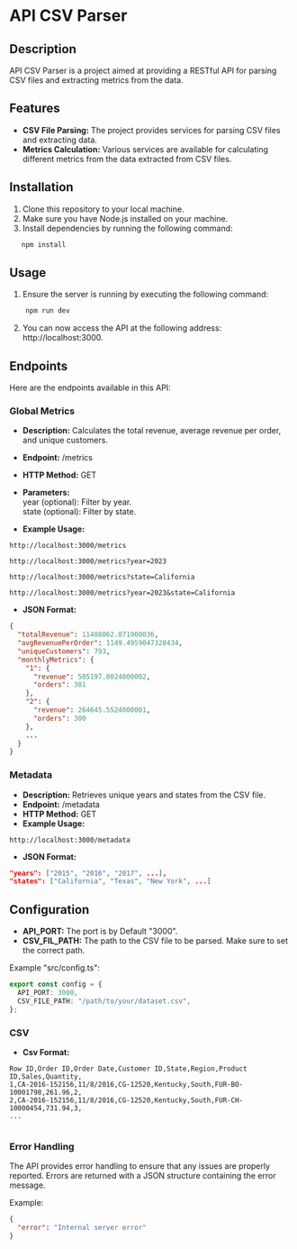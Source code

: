 # API CSV Parser

## Description

API CSV Parser is a project aimed at providing a RESTful API for parsing CSV files and extracting metrics from the data.

## Features

- **CSV File Parsing:** The project provides services for parsing CSV files and extracting data.
- **Metrics Calculation:** Various services are available for calculating different metrics from the data extracted from CSV files.

## Installation

1. Clone this repository to your local machine.
2. Make sure you have Node.js installed on your machine.
3. Install dependencies by running the following command:

```bash
   npm install
```

## Usage

1. Ensure the server is running by executing the following command:

```bash
    npm run dev
```

2. You can now access the API at the following address: http://localhost:3000.

## Endpoints

Here are the endpoints available in this API:

### Global Metrics

- **Description:** Calculates the total revenue, average revenue per order, and unique customers.
- **Endpoint:** /metrics
- **HTTP Method:** GET
- **Parameters:**  
  year (optional): Filter by year.  
  state (optional): Filter by state.  

- **Example Usage:**

```
http://localhost:3000/metrics

http://localhost:3000/metrics?year=2023

http://localhost:3000/metrics?state=California

http://localhost:3000/metrics?year=2023&state=California
```

- **JSON Format:**

```json
{
  "totalRevenue": 11488062.071900036,
  "avgRevenuePerOrder": 1149.4959047328434,
  "uniqueCustomers": 793,
  "monthlyMetrics": {
    "1": {
      "revenue": 505197.0024000002,
      "orders": 381
    },
    "2": {
      "revenue": 264645.5524000001,
      "orders": 300
    },
    ...
  }
}


```

### Metadata

- **Description:** Retrieves unique years and states from the CSV file.
- **Endpoint:** /metadata
- **HTTP Method:** GET
- **Example Usage:**

```
http://localhost:3000/metadata
```

- **JSON Format:**

```json
"years": ["2015", "2016", "2017", ...],
"states": ["California", "Texas", "New York", ...]


```

## Configuration

- **API_PORT:** The port is by Default "3000".
- **CSV_FIL_PATH:** The path to the CSV file to be parsed. Make sure to set the correct path.

Example "src/config.ts":

```typescript
export const config = {
  API_PORT: 3000,
  CSV_FILE_PATH: "/path/to/your/dataset.csv",
};
```

### CSV

- **Csv Format:**

```csv
Row ID,Order ID,Order Date,Customer ID,State,Region,Product ID,Sales,Quantity,
1,CA-2016-152156,11/8/2016,CG-12520,Kentucky,South,FUR-BO-10001798,261.96,2,
2,CA-2016-152156,11/8/2016,CG-12520,Kentucky,South,FUR-CH-10000454,731.94,3,
...


```

### Error Handling

The API provides error handling to ensure that any issues are properly reported. Errors are returned with a JSON structure containing the error message.

Example:

```json
{
  "error": "Internal server error"
}
```
